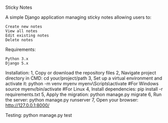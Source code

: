 Sticky Notes

A simple Django application managing sticky notes allowing users to:
  
    Create new notes
    View all notes
    Edit existing notes
    Delete notes

Requirements:

    Python 3.x
    Django 5.x

Installation:
1, Copy or download the repository files
2, Navigate project directory in CMD:
    cd your/project/path
3, Set up a virtual environment and activate it:
    python -m venv myenv
    myenv\Scripts\activate  #For Windows
    source myenv/bin/activate  #For Linux
4, Install dependencies: 
    pip install -r requirements.txt
5, Apply the migration:
    python manage.py migrate
6, Run the server:
    python manage.py runserver
7, Open your browser:
    http://127.0.0.1:8000/

Testing:
    python manage.py test

